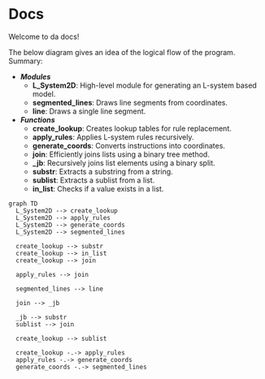 # Docs

Welcome to da docs!

The below diagram gives an idea of the logical flow of the program. Summary:

- **_Modules_**
  - **L_System2D**: High-level module for generating an L-system based model.
  - **segmented_lines**: Draws line segments from coordinates.
  - **line**: Draws a single line segment.
- **_Functions_**
  - **create_lookup**: Creates lookup tables for rule replacement.
  - **apply_rules**: Applies L-system rules recursively.
  - **generate_coords**: Converts instructions into coordinates.
  - **join**: Efficiently joins lists using a binary tree method.
  - **\_jb**: Recursively joins list elements using a binary split.
  - **substr**: Extracts a substring from a string.
  - **sublist**: Extracts a sublist from a list.
  - **in_list**: Checks if a value exists in a list.

```mermaid
graph TD
  L_System2D --> create_lookup
  L_System2D --> apply_rules
  L_System2D --> generate_coords
  L_System2D --> segmented_lines

  create_lookup --> substr
  create_lookup --> in_list
  create_lookup --> join

  apply_rules --> join

  segmented_lines --> line

  join --> _jb

  _jb --> substr
  sublist --> join

  create_lookup --> sublist

  create_lookup -.-> apply_rules
  apply_rules -.-> generate_coords
  generate_coords -.-> segmented_lines
```
